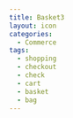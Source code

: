 ```yaml
---
title: Basket3
layout: icon
categories:
  - Commerce
tags:
  - shopping
  - checkout
  - check
  - cart
  - basket
  - bag
---
```

